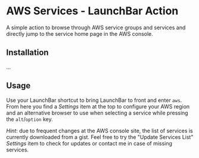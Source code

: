 # AWS Services - LaunchBar Action

A simple action to browse through AWS service groups and services and directly jump to the service home page in the AWS console.

## Installation

...

## Usage

Use your LaunchBar shortcut to bring LaunchBar to front and enter `aws`. From here you find a _Settings_ item at the top to configure your AWS region and an alternative browser to use when selecting a service while pressing the `alt`/`option` key.

*Hint*: due to frequent changes at the AWS console site, the list of services is currently downloaded from a gist. Feel free to try the "Update Services List" _Settings_ item to check for updates or contact me in case of missing services.

